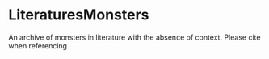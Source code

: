 # LiteraturesMonsters
An archive of monsters in literature with the absence of context.
Please cite when referencing
